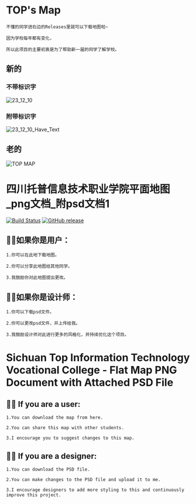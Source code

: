   # TOP's Map

`不懂的同学进右边的Releases里就可以下载地图啦~`

`因为学校每年都有变化，`

`所以此项目的主要初衷是为了帮助新一届的同学了解学校。`

## 新的
### 不带标识字
![23_12_10](https://github.com/28778/Tops_map/assets/31039562/77d07cab-206d-4460-9bfd-3d9a700a3e79)
### 附带标识字
![23_12_10_Have_Text](https://github.com/28778/Tops_map/assets/31039562/c9d7e321-2808-4052-accc-cf4b8036035b)


## 老的
![TOP MAP](https://github.com/28778/Tops_map/assets/31039562/1ee57bc3-e6b4-474b-bf96-e6bf8cbb7da2)

# 四川托普信息技术职业学院平面地图_png文档_附psd文档1

[![Build Status](https://github.com/atelier-anchor/smiley-sans/workflows/build/badge.svg)]( )
[![GitHub release](https://img.shields.io/badge/Release-v23.8.26-blue)](https://github.com/28778/Tops_map/releases/tag/23.8.26)

## 👩‍🎓如果你是用户：

```
1.你可以在此地下载地图。

2.你可以分享此地图给其他同学。

3.我鼓励你对此地图提出更改。
```

## 👩‍💻如果你是设计师：

```
1.你可以下载psd文件。

2.你可以更改psd文件，并上传给我。

3.我鼓励设计师对此进行更多的风格化，并持续优化这个项目。
```


# Sichuan Top Information Technology Vocational College - Flat Map PNG Document with Attached PSD File

## 👩‍🎓 If you are a user:

```
1.You can download the map from here.

2.You can share this map with other students.

3.I encourage you to suggest changes to this map.
```

## 👩‍💻 If you are a designer:

```
1.You can download the PSD file.

2.You can make changes to the PSD file and upload it to me.

3.I encourage designers to add more styling to this and continuously improve this project.
```
